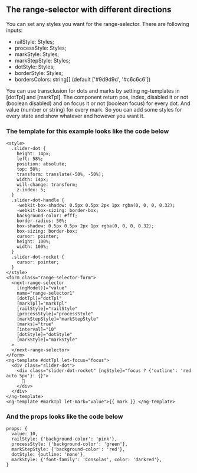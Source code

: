 ## The range-selector with different directions

You can set any styles you want for the range-selector. There are following inputs:

- railStyle: Styles;
- processStyle: Styles;
- markStyle: Styles;
- markStepStyle: Styles;
- dotStyle: Styles;
- borderStyle: Styles;
- bordersColors: string[] (default ['#9d9d9d', '#c6c6c6'])

You can use transclusion for dots and marks by setting ng-templates in [dotTpl] and [markTpl]. The component return pos, index, disabled it or not (boolean disabled) and on focus it or not (boolean focus) for every dot. And value (number or string) for every mark. So you can add some styles for every state and show whatever and however you want it.

### The template for this example looks like the code below

```
<style>
  .slider-dot {
    height: 14px;
    left: 58%;
    position: absolute;
    top: 50%;
    transform: translate(-50%, -50%);
    width: 14px;
    will-change: transform;
    z-index: 5;
  }
  .slider-dot-handle {
    -webkit-box-shadow: 0.5px 0.5px 2px 1px rgba(0, 0, 0, 0.32);
    -webkit-box-sizing: border-box;
    background-color: #fff;
    border-radius: 50%;
    box-shadow: 0.5px 0.5px 2px 1px rgba(0, 0, 0, 0.32);
    box-sizing: border-box;
    cursor: pointer;
    height: 100%;
    width: 100%;
  }
  .slider-dot-rocket {
    cursor: pointer;
  }
</style>
<form class="range-selector-form">
  <next-range-selector
    [(ngModel)]="value"
    name="range-selector1"
    [dotTpl]="dotTpl"
    [markTpl]="markTpl"
    [railStyle]="railStyle"
    [processStyle]="processStyle"
    [markStepStyle]="markStepStyle"
    [marks]="true"
    [interval]="10"
    [dotStyle]="dotStyle"
    [markStyle]="markStyle"
  >
  </next-range-selector>
</form>
<ng-template #dotTpl let-focus="focus">
  <div class="slider-dot">
    <div class="slider-dot-rocket" [ngStyle]="focus ? {'outline': 'red auto 5px'}: {}">
      🚀
    </div>
  </div>
</ng-template>
<ng-template #markTpl let-mark="value">{{ mark }} </ng-template>
```

### And the props looks like the code below

```
props: {
  value: 10,
  railStyle: {'background-color': 'pink'},
  processStyle: {'background-color': 'green'},
  markStepStyle: {'background-color': 'red'},
  dotStyle: {outline: 'none'},
  markStyle: {'font-family': 'Consolas', color: 'darkred'},
}
```
